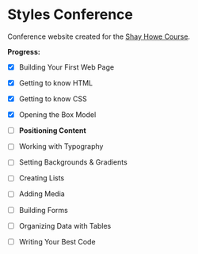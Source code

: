 # Styles Conference

Conference website created for the [Shay Howe Course](http://learn.shayhowe.com/html-css/).

**Progress:**

- [x] Building Your First Web Page
- [x] Getting to know HTML
- [x] Getting to know CSS
- [x] Opening the Box Model
- [ ] **Positioning Content**
- [ ] Working with Typography
- [ ] Setting Backgrounds & Gradients
- [ ] Creating Lists
- [ ] Adding Media
- [ ] Building Forms
- [ ] Organizing Data with Tables
- [ ] Writing Your Best Code

